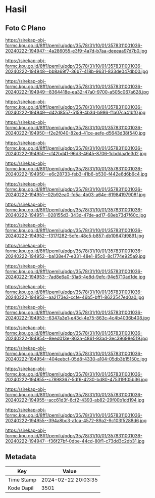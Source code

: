 # Hasil

## Foto C Plano

https://sirekap-obj-formc.kpu.go.id/8ff1/pemilu/pdpr/35/78/31/10/01/3578311001036-20240222-194947--4a286055-e3f9-4a7d-b7aa-deeeaa97d7b0.jpg

https://sirekap-obj-formc.kpu.go.id/8ff1/pemilu/pdpr/35/78/31/10/01/3578311001036-20240222-194948--bb8a69f7-36b7-418b-9631-833de047db00.jpg

https://sirekap-obj-formc.kpu.go.id/8ff1/pemilu/pdpr/35/78/31/10/01/3578311001036-20240222-194949--8364418e-ea32-47a0-9700-a505c067a628.jpg

https://sirekap-obj-formc.kpu.go.id/8ff1/pemilu/pdpr/35/78/31/10/01/3578311001036-20240222-194949--d42d8557-5159-4b3d-b986-f1a07ca41bf0.jpg

https://sirekap-obj-formc.kpu.go.id/8ff1/pemilu/pdpr/35/78/31/10/01/3578311001036-20240222-194950--f2e2f040-82ed-41ce-aefe-d5643d38f540.jpg

https://sirekap-obj-formc.kpu.go.id/8ff1/pemilu/pdpr/35/78/31/10/01/3578311001036-20240222-194950--cf42bd41-96d3-4645-8706-1cbddaa1e3d2.jpg

https://sirekap-obj-formc.kpu.go.id/8ff1/pemilu/pdpr/35/78/31/10/01/3578311001036-20240222-194950--e6c28733-feb3-41b6-b530-f442e6d6b6c4.jpg

https://sirekap-obj-formc.kpu.go.id/8ff1/pemilu/pdpr/35/78/31/10/01/3578311001036-20240222-194951--02b92ea0-fd5a-4b03-a64e-61984197908f.jpg

https://sirekap-obj-formc.kpu.go.id/8ff1/pemilu/pdpr/35/78/31/10/01/3578311001036-20240222-194951--028155d3-343d-47de-ad17-68eb73d7f60c.jpg

https://sirekap-obj-formc.kpu.go.id/8ff1/pemilu/pdpr/35/78/31/10/01/3578311001036-20240222-194952--f317f282-5cfe-48c5-b857-db10647d9891.jpg

https://sirekap-obj-formc.kpu.go.id/8ff1/pemilu/pdpr/35/78/31/10/01/3578311001036-20240222-194952--ba138e47-e331-48e1-85c0-8c1774e925a9.jpg

https://sirekap-obj-formc.kpu.go.id/8ff1/pemilu/pdpr/35/78/31/10/01/3578311001036-20240222-194953--7ad8e6a0-51a6-4e8d-9efc-94e5710ad1de.jpg

https://sirekap-obj-formc.kpu.go.id/8ff1/pemilu/pdpr/35/78/31/10/01/3578311001036-20240222-194953--aa2173e3-ccfe-46b5-bff1-8623547ed0a0.jpg

https://sirekap-obj-formc.kpu.go.id/8ff1/pemilu/pdpr/35/78/31/10/01/3578311001036-20240222-194953--6347a3e1-e43d-4e75-863c-4c4b4036b408.jpg

https://sirekap-obj-formc.kpu.go.id/8ff1/pemilu/pdpr/35/78/31/10/01/3578311001036-20240222-194954--8eed013e-863a-4861-93ad-3ec39698e519.jpg

https://sirekap-obj-formc.kpu.go.id/8ff1/pemilu/pdpr/35/78/31/10/01/3578311001036-20240222-194954--404eebcf-05d8-4330-a104-05db3b15150c.jpg

https://sirekap-obj-formc.kpu.go.id/8ff1/pemilu/pdpr/35/78/31/10/01/3578311001036-20240222-194955--c7898367-5df6-4230-bd80-475319f05b36.jpg

https://sirekap-obj-formc.kpu.go.id/8ff1/pemilu/pdpr/35/78/31/10/01/3578311001036-20240222-194955--acc61d3f-6cf2-4393-ab82-29f00b1dd194.jpg

https://sirekap-obj-formc.kpu.go.id/8ff1/pemilu/pdpr/35/78/31/10/01/3578311001036-20240222-194955--394a8bc3-a1ca-4572-89a2-9c103f5288d6.jpg

https://sirekap-obj-formc.kpu.go.id/8ff1/pemilu/pdpr/35/78/31/10/01/3578311001036-20240222-194947--f36f27bf-0dbe-44cd-80f1-c73dd3c2db31.jpg


## Metadata

| Key        | Value               |
| ---------- | ------------------- |
| Time Stamp | 2024-02-22 20:03:35 |
| Kode Dapil | 3501                |



